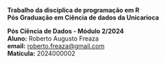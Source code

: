 **Trabalho da disciplica de programação em R**  
**Pós Graduação em Ciência de dados da Unicarioca**  

**Pós Ciência de Dados - Módulo 2/2024**  
**Aluno:** Roberto Augusto Freaza  
**email:** roberto.freaza@gmail.com  
**Matícula:** 2024000002



